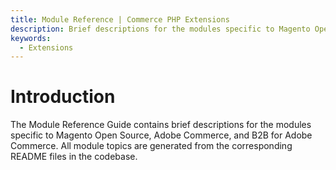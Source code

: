 ```yaml
---
title: Module Reference | Commerce PHP Extensions
description: Brief descriptions for the modules specific to Magento Open Source, Adobe Commerce, and B2B for Adobe Commerce
keywords:
  - Extensions
---
```


# Introduction

The Module Reference Guide contains brief descriptions for the modules specific to Magento Open Source, Adobe Commerce, and B2B for Adobe Commerce. All module topics are generated from the corresponding README files in the codebase.

